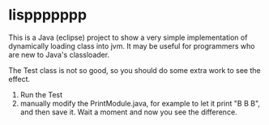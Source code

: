 # lisppppppp
This is a Java (eclipse) project to show a very simple implementation of dynamically loading class into jvm.
It may be useful for programmers who are new to Java's classloader.

The Test class is not so good, so you should do some extra work to see the effect.
1. Run the Test 
2. manually modify the PrintModule.java, for example to let it print "B B B", and then save it. Wait a moment and now you see the difference.
